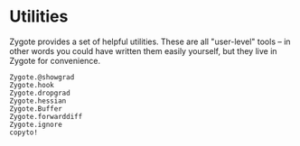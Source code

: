 # Utilities

Zygote provides a set of helpful utilities. These are all "user-level" tools –
in other words you could have written them easily yourself, but they live in
Zygote for convenience.

```@docs
Zygote.@showgrad
Zygote.hook
Zygote.dropgrad
Zygote.hessian
Zygote.Buffer
Zygote.forwarddiff
Zygote.ignore
copyto!
```
